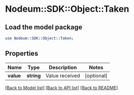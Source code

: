 # Nodeum::SDK::Object::Taken

## Load the model package
```perl
use Nodeum::SDK::Object::Taken;
```

## Properties
Name | Type | Description | Notes
------------ | ------------- | ------------- | -------------
**value** | **string** | Value received | [optional] 

[[Back to Model list]](../README.md#documentation-for-models) [[Back to API list]](../README.md#documentation-for-api-endpoints) [[Back to README]](../README.md)


